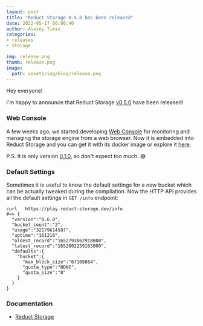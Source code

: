 ```yaml
---
layout: post 
title: "Reduct Storage 0.5.0 has been released"
date: 2022-05-17 00:00:46 
author: Alexey Timin 
categories:
- releases
- storage

img: release.png
thumb: release.png 
image:
  path: assets/img/blog/release.png
---
```

Hey everyone!

I'm happy to announce that Reduct Storage [v0.5.0](https://github.com/reduct-storage/reduct-storage/releases/tag/v0.5.0)
have been released!

### Web Console

A few weeks ago, we started developing [Web Console](https://github.com/reduct-storage/web-console)
for monitoring and managing the storage engine from a web browser. Now it is embedded into Reduct Storage and you can get it 
with its docker image or explore it [here](https://play.reduct-storage.dev).

P.S. It is only version 
[0.1.0](https://github.com/reduct-storage/web-console/releases/tag/v0.1.0), so don't expect too much..😅

<!--more-->

### Default Settings

Sometimes it is useful to know the default settings for a new bucket which can be actually tweaked during the compilation.
Now the HTTP API provides all the default settings in `GET /info` endpoint:

```shell
curl   https://play.reduct-storage.dev/info
#=> {
  "version":"0.6.0",
  "bucket_count":"2",
  "usage":"32179614587",
  "uptime":"161216",
  "oldest_record":"1652793062918000",
  "latest_record":"1652802259165000",
  "defaults":{
    "bucket":{
      "max_block_size":"67108864",
      "quota_type":"NONE",
      "quota_size":"0"
    }
  }
}
```


### Documentation

* [Reduct Storage][1]

[1]:https://docs.reduct-storage.dev
